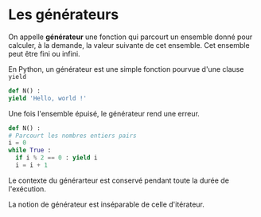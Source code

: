 # Les générateurs

On appelle __générateur__ une fonction qui parcourt un ensemble donné pour calculer, à la demande, la valeur suivante de cet ensemble. Cet ensemble peut être fini ou infini.

En Python, un générateur est une simple fonction pourvue d'une clause `yield`


```python
def N() :
yield 'Hello, world !'
```

Une fois l'ensemble épuisé, le générateur rend une erreur.

```python
def N() :
# Parcourt les nombres entiers pairs
i = 0
while True :
  if i % 2 == 0 : yield i
  i = i + 1
```

Le contexte du générarteur est conservé pendant toute la durée de l'exécution.

La notion de générateur est inséparable de celle d'itérateur.


